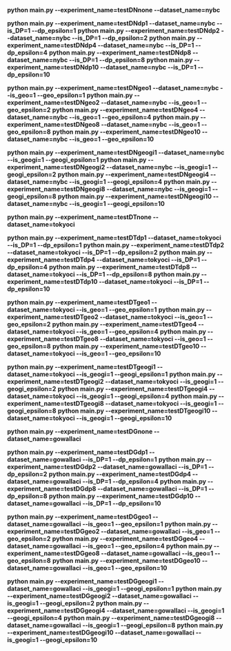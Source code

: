 **python main.py --experiment_name=testDNnone --dataset_name=nybc**

**python main.py --experiment_name=testDNdp1 --dataset_name=nybc --is_DP=1 --dp_epsilon=1**
**python main.py --experiment_name=testDNdp2 --dataset_name=nybc --is_DP=1 --dp_epsilon=2**
**python main.py --experiment_name=testDNdp4 --dataset_name=nybc --is_DP=1 --dp_epsilon=4** 
**python main.py --experiment_name=testDNdp8 --dataset_name=nybc --is_DP=1 --dp_epsilon=8** 
**python main.py --experiment_name=testDNdp10 --dataset_name=nybc --is_DP=1 --dp_epsilon=10**

**python main.py --experiment_name=testDNgeo1 --dataset_name=nybc --is_geo=1 --geo_epsilon=1**
**python main.py --experiment_name=testDNgeo2 --dataset_name=nybc --is_geo=1 --geo_epsilon=2**
**python main.py --experiment_name=testDNgeo4 --dataset_name=nybc --is_geo=1 --geo_epsilon=4**
**python main.py --experiment_name=testDNgeo8 --dataset_name=nybc --is_geo=1 --geo_epsilon=8** 
**python main.py --experiment_name=testDNgeo10 --dataset_name=nybc --is_geo=1 --geo_epsilon=10**

**python main.py --experiment_name=testDNgeogi1 --dataset_name=nybc --is_geogi=1 --geogi_epsilon=1** 
**python main.py --experiment_name=testDNgeogi2 --dataset_name=nybc --is_geogi=1 --geogi_epsilon=2**
**python main.py --experiment_name=testDNgeogi4 --dataset_name=nybc --is_geogi=1 --geogi_epsilon=4**
**python main.py --experiment_name=testDNgeogi8 --dataset_name=nybc --is_geogi=1 --geogi_epsilon=8**
**python main.py --experiment_name=testDNgeogi10 --dataset_name=nybc --is_geogi=1 --geogi_epsilon=10** 

**python main.py --experiment_name=testDTnone --dataset_name=tokyoci**

**python main.py --experiment_name=testDTdp1 --dataset_name=tokyoci --is_DP=1 --dp_epsilon=1** 
**python main.py --experiment_name=testDTdp2 --dataset_name=tokyoci --is_DP=1 --dp_epsilon=2**
**python main.py --experiment_name=testDTdp4 --dataset_name=tokyoci --is_DP=1 --dp_epsilon=4**
**python main.py --experiment_name=testDTdp8 --dataset_name=tokyoci --is_DP=1 --dp_epsilon=8**
**python main.py --experiment_name=testDTdp10 --dataset_name=tokyoci --is_DP=1 --dp_epsilon=10**

**python main.py --experiment_name=testDTgeo1 --dataset_name=tokyoci --is_geo=1 --geo_epsilon=1**
**python main.py --experiment_name=testDTgeo2 --dataset_name=tokyoci --is_geo=1 --geo_epsilon=2**
**python main.py --experiment_name=testDTgeo4 --dataset_name=tokyoci --is_geo=1 --geo_epsilon=4**
**python main.py --experiment_name=testDTgeo8 --dataset_name=tokyoci --is_geo=1 --geo_epsilon=8**
**python main.py --experiment_name=testDTgeo10 --dataset_name=tokyoci --is_geo=1 --geo_epsilon=10** 

**python main.py --experiment_name=testDTgeogi1 --dataset_name=tokyoci --is_geogi=1 --geogi_epsilon=1**
**python main.py --experiment_name=testDTgeogi2 --dataset_name=tokyoci --is_geogi=1 --geogi_epsilon=2**
**python main.py --experiment_name=testDTgeogi4 --dataset_name=tokyoci --is_geogi=1 --geogi_epsilon=4**
**python main.py --experiment_name=testDTgeogi8 --dataset_name=tokyoci --is_geogi=1 --geogi_epsilon=8**
**python main.py --experiment_name=testDTgeogi10 --dataset_name=tokyoci --is_geogi=1 --geogi_epsilon=10**

**python main.py --experiment_name=testDGnone --dataset_name=gowallaci**

**python main.py --experiment_name=testDGdp1 --dataset_name=gowallaci --is_DP=1 --dp_epsilon=1**
**python main.py --experiment_name=testDGdp2 --dataset_name=gowallaci --is_DP=1 --dp_epsilon=2**
**python main.py --experiment_name=testDGdp4 --dataset_name=gowallaci --is_DP=1 --dp_epsilon=4**
**python main.py --experiment_name=testDGdp8 --dataset_name=gowallaci --is_DP=1 --dp_epsilon=8**
**python main.py --experiment_name=testDGdp10 --dataset_name=gowallaci --is_DP=1 --dp_epsilon=10**

**python main.py --experiment_name=testDGgeo1 --dataset_name=gowallaci --is_geo=1 --geo_epsilon=1**
**python main.py --experiment_name=testDGgeo2 --dataset_name=gowallaci --is_geo=1 --geo_epsilon=2**
**python main.py --experiment_name=testDGgeo4 --dataset_name=gowallaci --is_geo=1 --geo_epsilon=4**
**python main.py --experiment_name=testDGgeo8 --dataset_name=gowallaci --is_geo=1 --geo_epsilon=8**
**python main.py --experiment_name=testDGgeo10 --dataset_name=gowallaci --is_geo=1 --geo_epsilon=10**

**python main.py --experiment_name=testDGgeogi1 --dataset_name=gowallaci --is_geogi=1 --geogi_epsilon=1**
**python main.py --experiment_name=testDGgeogi2 --dataset_name=gowallaci --is_geogi=1 --geogi_epsilon=2**
**python main.py --experiment_name=testDGgeogi4 --dataset_name=gowallaci --is_geogi=1 --geogi_epsilon=4**
**python main.py --experiment_name=testDGgeogi8 --dataset_name=gowallaci --is_geogi=1 --geogi_epsilon=8**
**python main.py --experiment_name=testDGgeogi10 --dataset_name=gowallaci --is_geogi=1 --geogi_epsilon=10**

